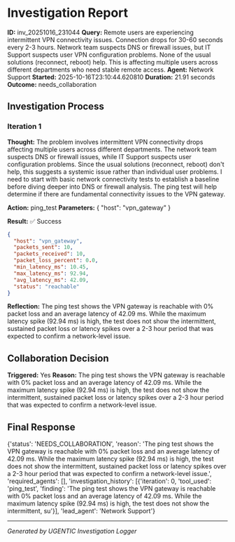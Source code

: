 # Investigation Report

**ID:** inv_20251016_231044
**Query:** Remote users are experiencing intermittent VPN connectivity issues. Connection drops for 30-60 seconds every 2-3 hours. Network team suspects DNS or firewall issues, but IT Support suspects user VPN configuration problems. None of the usual solutions (reconnect, reboot) help. This is affecting multiple users across different departments who need stable remote access.
**Agent:** Network Support
**Started:** 2025-10-16T23:10:44.620810
**Duration:** 21.91 seconds
**Outcome:** needs_collaboration

## Investigation Process

### Iteration 1

**Thought:** The problem involves intermittent VPN connectivity drops affecting multiple users across different departments. The network team suspects DNS or firewall issues, while IT Support suspects user configuration problems. Since the usual solutions (reconnect, reboot) don't help, this suggests a systemic issue rather than individual user problems. I need to start with basic network connectivity tests to establish a baseline before diving deeper into DNS or firewall analysis. The ping test will help determine if there are fundamental connectivity issues to the VPN gateway.

**Action:** ping_test
**Parameters:** {
  "host": "vpn_gateway"
}

**Result:** ✅ Success
```json
{
  "host": "vpn_gateway",
  "packets_sent": 10,
  "packets_received": 10,
  "packet_loss_percent": 0.0,
  "min_latency_ms": 10.45,
  "max_latency_ms": 92.94,
  "avg_latency_ms": 42.09,
  "status": "reachable"
}
```

**Reflection:** The ping test shows the VPN gateway is reachable with 0% packet loss and an average latency of 42.09 ms. While the maximum latency spike (92.94 ms) is high, the test does not show the intermittent, sustained packet loss or latency spikes over a 2-3 hour period that was expected to confirm a network-level issue.

## Collaboration Decision

**Triggered:** Yes
**Reason:** The ping test shows the VPN gateway is reachable with 0% packet loss and an average latency of 42.09 ms. While the maximum latency spike (92.94 ms) is high, the test does not show the intermittent, sustained packet loss or latency spikes over a 2-3 hour period that was expected to confirm a network-level issue.

## Final Response

{'status': 'NEEDS_COLLABORATION', 'reason': 'The ping test shows the VPN gateway is reachable with 0% packet loss and an average latency of 42.09 ms. While the maximum latency spike (92.94 ms) is high, the test does not show the intermittent, sustained packet loss or latency spikes over a 2-3 hour period that was expected to confirm a network-level issue.', 'required_agents': [], 'investigation_history': [{'iteration': 0, 'tool_used': 'ping_test', 'finding': 'The ping test shows the VPN gateway is reachable with 0% packet loss and an average latency of 42.09 ms. While the maximum latency spike (92.94 ms) is high, the test does not show the intermittent, su'}], 'lead_agent': 'Network Support'}

---
*Generated by UGENTIC Investigation Logger*
